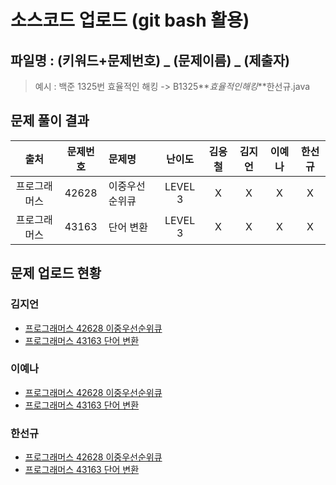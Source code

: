 # 소스코드 업로드 (git bash 활용)

## 파일명 : (키워드+문제번호) _ (문제이름) _ (제출자)

> 예시 : 백준 1325번 효율적인 해킹 -> B1325**_효율적인해킹_**한선규.java

## 문제 풀이 결과

<!-- Table -->

|     출처     | 문제번호 | 문제명         | 난이도  | 김응철 | 김지언 | 이예나 | 한선규 |
| :----------: | :------: | :------------- | :-----: | :----: | :----: | :----: | :----: |
| 프로그래머스 |  42628   | 이중우선순위큐 | LEVEL 3 |   X    |   X    |   X    |   X    |
| 프로그래머스 |  43163   | 단어 변환      | LEVEL 3 |   X    |   X    |   X    |   X    |

## 문제 업로드 현황

### 김지언

- [프로그래머스 42628 이중우선순위큐]()
- [프로그래머스 43163 단어 변환]()

### 이예나

- [프로그래머스 42628 이중우선순위큐]()
- [프로그래머스 43163 단어 변환]()

### 한선규

- [프로그래머스 42628 이중우선순위큐]()
- [프로그래머스 43163 단어 변환]()
